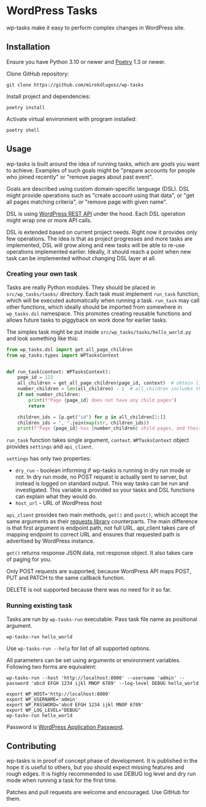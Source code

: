 # WordPress Tasks

wp-tasks make it easy to perform complex changes in WordPress site.

## Installation

Ensure you have Python 3.10 or newer and [Poetry](https://python-poetry.org/) 1.3 or newer.

Clone GitHub repository:

    git clone https://github.com/mirekdlugosz/wp-tasks

Install project and dependencies:

    poetry install

Activate virtual environment with program installed:

    poetry shell

## Usage

wp-tasks is built around the idea of running tasks, which are *goals* you want to achieve.
Examples of such goals might be "prepare accounts for people who joined recently" or "remove pages about past event".

Goals are described using custom domain-specific language (DSL).
DSL might provide operations such as "create account using that data", or "get all pages matching criteria", or "remove page with given name".

DSL is using [WordPress REST API](https://developer.wordpress.org/rest-api/) under the hood.
Each DSL operation might wrap one or more API calls.

DSL is extended based on current project needs.
Right now it provides only few operations.
The idea is that as project progresses and more tasks are implemented, DSL will grow along and new tasks will be able to re-use operations implemented earlier.
Ideally, it should reach a point when new task can be implemented without changing DSL layer at all.

### Creating your own task

Tasks are really Python modules.
They should be placed in `src/wp_tasks/tasks/` directory.
Each task must implement `run_task` function, which will be executed automatically when running a task.
`run_task` may call other functions, which ideally should be imported from somewhere in `wp_tasks.dsl` namespace.
This promotes creating reusable functions and allows future tasks to piggyback on work done for earlier tasks.

The simples task might be put inside `src/wp_tasks/tasks/hello_world.py` and look something like this:

```python
from wp_tasks.dsl import get_all_page_children
from wp_tasks.types import WPTasksContext


def run_task(context: WPTasksContext):
    page_id = 123
    all_children = get_all_page_children(page_id, context)  # obtain list of all pages that have page set as parent, recursively
    number_children = len(all_children) - 1  # all_children includes the requested page itself
    if not number_children:
        print(f"Page {page_id} does not have any child pages")
        return

    children_ids = [p.get("id") for p in all_children[1:]]
    children_ids = ", ".join(map(str, children_ids))
    print(f"Page {page_id} has {number_children} child pages, and their ids are {children_ids}")
```

`run_task` function takes single argument, `context`.
`WPTasksContext` object provides `settings` and `api_client`.

`settings` has only two properties:

* `dry_run` - boolean informing if wp-tasks is running in dry run mode or not. In dry run mode, no POST request is actually sent to server, but instead is logged on standard output. This way tasks can be run and investigated. This variable is provided so your tasks and DSL functions can explain what they would do.
* `host_url` - URL of WordPress host

`api_client` provides two main methods, `get()` and `post()`, which accept the same arguments as their [requests library](https://requests.readthedocs.io/en/latest/) counterparts.
The main difference is that first argument is endpoint path, not full URL.
api_client takes care of mapping endpoint to correct URL and ensures that requested path is advertised by WordPress instance.

`get()` returns response JSON data, not response object.
It also takes care of paging for you.

Only POST requests are supported, because WordPress API maps POST, PUT and PATCH to the same callback function.

DELETE is not supported because there was no need for it so far.

### Running existing task

Tasks are run by `wp-tasks-run` executable.
Pass task file name as positional argument.

```
wp-tasks-run hello_world
```

Use `wp-tasks-run --help` for list of all supported options.

All parameters can be set using arguments or environment variables.
Following two forms are equivalent:

```
wp-tasks-run --host 'http://localhost:8000' --username 'admin' --password 'abcd EFGH 1234 ijkl MNOP 6789' --log-level DEBUG hello_world
```

```
export WP_HOST='http://localhost:8000'
export WP_USERNAME='admin'
export WP_PASSWORD='abcd EFGH 1234 ijkl MNOP 6789'
export WP_LOG_LEVEL="DEBUG"
wp-tasks-run hello_world
```

Password is [WordPress Application Password](https://make.wordpress.org/core/2020/11/05/application-passwords-integration-guide/).

## Contributing

wp-tasks is in proof of concept phase of development.
It is published in the hope it is useful to others, but you should expect missing features and rough edges.
It is highly recommended to use DEBUG log level and dry run mode when running a task for the first time.

Patches and pull requests are welcome and encouraged.
Use GitHub for them.
